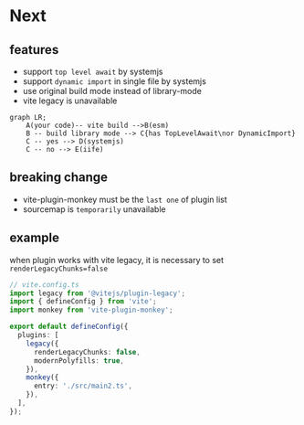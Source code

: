# Next

## features

- support `top level await` by systemjs
- support `dynamic import` in single file by systemjs
- use original build mode instead of library-mode
- vite legacy is unavailable

```mermaid
graph LR;
    A(your code)-- vite build -->B(esm)
    B -- build library mode --> C{has TopLevelAwait\nor DynamicImport}
    C -- yes --> D(systemjs)
    C -- no --> E(iife)
```

## breaking change

- vite-plugin-monkey must be the `last one` of plugin list
- sourcemap is `temporarily` unavailable

## example

when plugin works with vite legacy, it is necessary to set `renderLegacyChunks=false`

```ts
// vite.config.ts
import legacy from '@vitejs/plugin-legacy';
import { defineConfig } from 'vite';
import monkey from 'vite-plugin-monkey';

export default defineConfig({
  plugins: [
    legacy({
      renderLegacyChunks: false,
      modernPolyfills: true,
    }),
    monkey({
      entry: './src/main2.ts',
    }),
  ],
});
```
